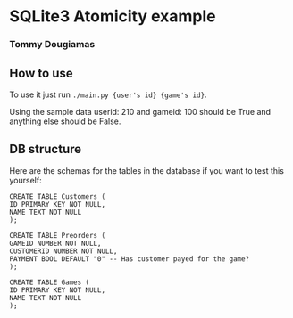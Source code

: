 # SQLite3 Atomicity example
### Tommy Dougiamas

## How to use
To use it just run `./main.py {user's id} {game's id}`.

Using the sample data userid: 210 and gameid: 100 should be True and anything else should be False.

## DB structure
Here are the schemas for the tables in the database if you want to test this yourself:
```
CREATE TABLE Customers (
ID PRIMARY KEY NOT NULL,
NAME TEXT NOT NULL
);

CREATE TABLE Preorders (
GAMEID NUMBER NOT NULL,
CUSTOMERID NUMBER NOT NULL,
PAYMENT BOOL DEFAULT "0" -- Has customer payed for the game?
);

CREATE TABLE Games (
ID PRIMARY KEY NOT NULL,
NAME TEXT NOT NULL
);
```

